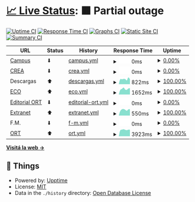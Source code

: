 # [📈 Live Status](https://estadoort.github.io): <!--live status--> **🟧 Partial outage**

[![Uptime CI](https://github.com/EstadoORT/web/workflows/Uptime%20CI/badge.svg)](https://github.com/EstadoORT/web/actions?query=workflow%3A%22Uptime+CI%22)
[![Response Time CI](https://github.com/EstadoORT/web/workflows/Response%20Time%20CI/badge.svg)](https://github.com/EstadoORT/web/actions?query=workflow%3A%22Response+Time+CI%22)
[![Graphs CI](https://github.com/EstadoORT/web/workflows/Graphs%20CI/badge.svg)](https://github.com/EstadoORT/web/actions?query=workflow%3A%22Graphs+CI%22)
[![Static Site CI](https://github.com/EstadoORT/web/workflows/Static%20Site%20CI/badge.svg)](https://github.com/EstadoORT/web/actions?query=workflow%3A%22Static+Site+CI%22)
[![Summary CI](https://github.com/EstadoORT/web/workflows/Summary%20CI/badge.svg)](https://github.com/EstadoORT/web/actions?query=workflow%3A%22Summary+CI%22)

<!--start: status pages-->
<!-- This summary is generated by Upptime (https://github.com/upptime/upptime) -->
<!-- Do not edit this manually, your changes will be overwritten -->
<!-- prettier-ignore -->
| URL | Status | History | Response Time | Uptime |
| --- | ------ | ------- | ------------- | ------ |
| <img alt="" src="https://external-content.duckduckgo.com/ip3/campus.ort.edu.ar.ico" height="13"> [Campus](https://campus.ort.edu.ar) | ⬇ | [campus.yml](https://github.com/EstadoORT/web/commits/HEAD/history/campus.yml) | <details><summary><img alt="Response time graph" src="./graphs/campus/response-time-week.png" height="20"> 0ms</summary><br><a href="https://EstadoORT.github.io/web/history/campus"><img alt="Response time 1619" src="https://img.shields.io/endpoint?url=https%3A%2F%2Fraw.githubusercontent.com%2FEstadoORT%2Fweb%2FHEAD%2Fapi%2Fcampus%2Fresponse-time.json"></a><br><a href="https://EstadoORT.github.io/web/history/campus"><img alt="24-hour response time 0" src="https://img.shields.io/endpoint?url=https%3A%2F%2Fraw.githubusercontent.com%2FEstadoORT%2Fweb%2FHEAD%2Fapi%2Fcampus%2Fresponse-time-day.json"></a><br><a href="https://EstadoORT.github.io/web/history/campus"><img alt="7-day response time 0" src="https://img.shields.io/endpoint?url=https%3A%2F%2Fraw.githubusercontent.com%2FEstadoORT%2Fweb%2FHEAD%2Fapi%2Fcampus%2Fresponse-time-week.json"></a><br><a href="https://EstadoORT.github.io/web/history/campus"><img alt="30-day response time 0" src="https://img.shields.io/endpoint?url=https%3A%2F%2Fraw.githubusercontent.com%2FEstadoORT%2Fweb%2FHEAD%2Fapi%2Fcampus%2Fresponse-time-month.json"></a><br><a href="https://EstadoORT.github.io/web/history/campus"><img alt="1-year response time 1619" src="https://img.shields.io/endpoint?url=https%3A%2F%2Fraw.githubusercontent.com%2FEstadoORT%2Fweb%2FHEAD%2Fapi%2Fcampus%2Fresponse-time-year.json"></a></details> | <details><summary><a href="https://EstadoORT.github.io/web/history/campus">0.00%</a></summary><a href="https://EstadoORT.github.io/web/history/campus"><img alt="All-time uptime 69.32%" src="https://img.shields.io/endpoint?url=https%3A%2F%2Fraw.githubusercontent.com%2FEstadoORT%2Fweb%2FHEAD%2Fapi%2Fcampus%2Fuptime.json"></a><br><a href="https://EstadoORT.github.io/web/history/campus"><img alt="24-hour uptime 0.00%" src="https://img.shields.io/endpoint?url=https%3A%2F%2Fraw.githubusercontent.com%2FEstadoORT%2Fweb%2FHEAD%2Fapi%2Fcampus%2Fuptime-day.json"></a><br><a href="https://EstadoORT.github.io/web/history/campus"><img alt="7-day uptime 0.00%" src="https://img.shields.io/endpoint?url=https%3A%2F%2Fraw.githubusercontent.com%2FEstadoORT%2Fweb%2FHEAD%2Fapi%2Fcampus%2Fuptime-week.json"></a><br><a href="https://EstadoORT.github.io/web/history/campus"><img alt="30-day uptime 0.00%" src="https://img.shields.io/endpoint?url=https%3A%2F%2Fraw.githubusercontent.com%2FEstadoORT%2Fweb%2FHEAD%2Fapi%2Fcampus%2Fuptime-month.json"></a><br><a href="https://EstadoORT.github.io/web/history/campus"><img alt="1-year uptime 69.32%" src="https://img.shields.io/endpoint?url=https%3A%2F%2Fraw.githubusercontent.com%2FEstadoORT%2Fweb%2FHEAD%2Fapi%2Fcampus%2Fuptime-year.json"></a></details>
| <img alt="" src="https://raw.githubusercontent.com/luqaska/ort/master/assets/crea.png" height="13"> [CREA](https://crea.ort.edu.ar) | ⬇ | [crea.yml](https://github.com/EstadoORT/web/commits/HEAD/history/crea.yml) | <details><summary><img alt="Response time graph" src="./graphs/crea/response-time-week.png" height="20"> 0ms</summary><br><a href="https://EstadoORT.github.io/web/history/crea"><img alt="Response time 1402" src="https://img.shields.io/endpoint?url=https%3A%2F%2Fraw.githubusercontent.com%2FEstadoORT%2Fweb%2FHEAD%2Fapi%2Fcrea%2Fresponse-time.json"></a><br><a href="https://EstadoORT.github.io/web/history/crea"><img alt="24-hour response time 0" src="https://img.shields.io/endpoint?url=https%3A%2F%2Fraw.githubusercontent.com%2FEstadoORT%2Fweb%2FHEAD%2Fapi%2Fcrea%2Fresponse-time-day.json"></a><br><a href="https://EstadoORT.github.io/web/history/crea"><img alt="7-day response time 0" src="https://img.shields.io/endpoint?url=https%3A%2F%2Fraw.githubusercontent.com%2FEstadoORT%2Fweb%2FHEAD%2Fapi%2Fcrea%2Fresponse-time-week.json"></a><br><a href="https://EstadoORT.github.io/web/history/crea"><img alt="30-day response time 0" src="https://img.shields.io/endpoint?url=https%3A%2F%2Fraw.githubusercontent.com%2FEstadoORT%2Fweb%2FHEAD%2Fapi%2Fcrea%2Fresponse-time-month.json"></a><br><a href="https://EstadoORT.github.io/web/history/crea"><img alt="1-year response time 1402" src="https://img.shields.io/endpoint?url=https%3A%2F%2Fraw.githubusercontent.com%2FEstadoORT%2Fweb%2FHEAD%2Fapi%2Fcrea%2Fresponse-time-year.json"></a></details> | <details><summary><a href="https://EstadoORT.github.io/web/history/crea">0.00%</a></summary><a href="https://EstadoORT.github.io/web/history/crea"><img alt="All-time uptime 69.33%" src="https://img.shields.io/endpoint?url=https%3A%2F%2Fraw.githubusercontent.com%2FEstadoORT%2Fweb%2FHEAD%2Fapi%2Fcrea%2Fuptime.json"></a><br><a href="https://EstadoORT.github.io/web/history/crea"><img alt="24-hour uptime 0.00%" src="https://img.shields.io/endpoint?url=https%3A%2F%2Fraw.githubusercontent.com%2FEstadoORT%2Fweb%2FHEAD%2Fapi%2Fcrea%2Fuptime-day.json"></a><br><a href="https://EstadoORT.github.io/web/history/crea"><img alt="7-day uptime 0.00%" src="https://img.shields.io/endpoint?url=https%3A%2F%2Fraw.githubusercontent.com%2FEstadoORT%2Fweb%2FHEAD%2Fapi%2Fcrea%2Fuptime-week.json"></a><br><a href="https://EstadoORT.github.io/web/history/crea"><img alt="30-day uptime 0.00%" src="https://img.shields.io/endpoint?url=https%3A%2F%2Fraw.githubusercontent.com%2FEstadoORT%2Fweb%2FHEAD%2Fapi%2Fcrea%2Fuptime-month.json"></a><br><a href="https://EstadoORT.github.io/web/history/crea"><img alt="1-year uptime 69.33%" src="https://img.shields.io/endpoint?url=https%3A%2F%2Fraw.githubusercontent.com%2FEstadoORT%2Fweb%2FHEAD%2Fapi%2Fcrea%2Fuptime-year.json"></a></details>
| <img alt="" src="https://favicons.githubusercontent.com/null" height="13"> Descargas | ⬆ | [descargas.yml](https://github.com/EstadoORT/web/commits/HEAD/history/descargas.yml) | <details><summary><img alt="Response time graph" src="./graphs/descargas/response-time-week.png" height="20"> 822ms</summary><br><a href="https://EstadoORT.github.io/web/history/descargas"><img alt="Response time 877" src="https://img.shields.io/endpoint?url=https%3A%2F%2Fraw.githubusercontent.com%2FEstadoORT%2Fweb%2FHEAD%2Fapi%2Fdescargas%2Fresponse-time.json"></a><br><a href="https://EstadoORT.github.io/web/history/descargas"><img alt="24-hour response time 849" src="https://img.shields.io/endpoint?url=https%3A%2F%2Fraw.githubusercontent.com%2FEstadoORT%2Fweb%2FHEAD%2Fapi%2Fdescargas%2Fresponse-time-day.json"></a><br><a href="https://EstadoORT.github.io/web/history/descargas"><img alt="7-day response time 822" src="https://img.shields.io/endpoint?url=https%3A%2F%2Fraw.githubusercontent.com%2FEstadoORT%2Fweb%2FHEAD%2Fapi%2Fdescargas%2Fresponse-time-week.json"></a><br><a href="https://EstadoORT.github.io/web/history/descargas"><img alt="30-day response time 828" src="https://img.shields.io/endpoint?url=https%3A%2F%2Fraw.githubusercontent.com%2FEstadoORT%2Fweb%2FHEAD%2Fapi%2Fdescargas%2Fresponse-time-month.json"></a><br><a href="https://EstadoORT.github.io/web/history/descargas"><img alt="1-year response time 877" src="https://img.shields.io/endpoint?url=https%3A%2F%2Fraw.githubusercontent.com%2FEstadoORT%2Fweb%2FHEAD%2Fapi%2Fdescargas%2Fresponse-time-year.json"></a></details> | <details><summary><a href="https://EstadoORT.github.io/web/history/descargas">100.00%</a></summary><a href="https://EstadoORT.github.io/web/history/descargas"><img alt="All-time uptime 99.29%" src="https://img.shields.io/endpoint?url=https%3A%2F%2Fraw.githubusercontent.com%2FEstadoORT%2Fweb%2FHEAD%2Fapi%2Fdescargas%2Fuptime.json"></a><br><a href="https://EstadoORT.github.io/web/history/descargas"><img alt="24-hour uptime 100.00%" src="https://img.shields.io/endpoint?url=https%3A%2F%2Fraw.githubusercontent.com%2FEstadoORT%2Fweb%2FHEAD%2Fapi%2Fdescargas%2Fuptime-day.json"></a><br><a href="https://EstadoORT.github.io/web/history/descargas"><img alt="7-day uptime 100.00%" src="https://img.shields.io/endpoint?url=https%3A%2F%2Fraw.githubusercontent.com%2FEstadoORT%2Fweb%2FHEAD%2Fapi%2Fdescargas%2Fuptime-week.json"></a><br><a href="https://EstadoORT.github.io/web/history/descargas"><img alt="30-day uptime 100.00%" src="https://img.shields.io/endpoint?url=https%3A%2F%2Fraw.githubusercontent.com%2FEstadoORT%2Fweb%2FHEAD%2Fapi%2Fdescargas%2Fuptime-month.json"></a><br><a href="https://EstadoORT.github.io/web/history/descargas"><img alt="1-year uptime 99.29%" src="https://img.shields.io/endpoint?url=https%3A%2F%2Fraw.githubusercontent.com%2FEstadoORT%2Fweb%2FHEAD%2Fapi%2Fdescargas%2Fuptime-year.json"></a></details>
| <img alt="" src="https://external-content.duckduckgo.com/ip3/eco.ort.edu.ar.ico" height="13"> [ECO](http://eco.ort.edu.ar) | ⬆ | [eco.yml](https://github.com/EstadoORT/web/commits/HEAD/history/eco.yml) | <details><summary><img alt="Response time graph" src="./graphs/eco/response-time-week.png" height="20"> 1652ms</summary><br><a href="https://EstadoORT.github.io/web/history/eco"><img alt="Response time 1518" src="https://img.shields.io/endpoint?url=https%3A%2F%2Fraw.githubusercontent.com%2FEstadoORT%2Fweb%2FHEAD%2Fapi%2Feco%2Fresponse-time.json"></a><br><a href="https://EstadoORT.github.io/web/history/eco"><img alt="24-hour response time 2351" src="https://img.shields.io/endpoint?url=https%3A%2F%2Fraw.githubusercontent.com%2FEstadoORT%2Fweb%2FHEAD%2Fapi%2Feco%2Fresponse-time-day.json"></a><br><a href="https://EstadoORT.github.io/web/history/eco"><img alt="7-day response time 1652" src="https://img.shields.io/endpoint?url=https%3A%2F%2Fraw.githubusercontent.com%2FEstadoORT%2Fweb%2FHEAD%2Fapi%2Feco%2Fresponse-time-week.json"></a><br><a href="https://EstadoORT.github.io/web/history/eco"><img alt="30-day response time 1555" src="https://img.shields.io/endpoint?url=https%3A%2F%2Fraw.githubusercontent.com%2FEstadoORT%2Fweb%2FHEAD%2Fapi%2Feco%2Fresponse-time-month.json"></a><br><a href="https://EstadoORT.github.io/web/history/eco"><img alt="1-year response time 1518" src="https://img.shields.io/endpoint?url=https%3A%2F%2Fraw.githubusercontent.com%2FEstadoORT%2Fweb%2FHEAD%2Fapi%2Feco%2Fresponse-time-year.json"></a></details> | <details><summary><a href="https://EstadoORT.github.io/web/history/eco">100.00%</a></summary><a href="https://EstadoORT.github.io/web/history/eco"><img alt="All-time uptime 99.61%" src="https://img.shields.io/endpoint?url=https%3A%2F%2Fraw.githubusercontent.com%2FEstadoORT%2Fweb%2FHEAD%2Fapi%2Feco%2Fuptime.json"></a><br><a href="https://EstadoORT.github.io/web/history/eco"><img alt="24-hour uptime 100.00%" src="https://img.shields.io/endpoint?url=https%3A%2F%2Fraw.githubusercontent.com%2FEstadoORT%2Fweb%2FHEAD%2Fapi%2Feco%2Fuptime-day.json"></a><br><a href="https://EstadoORT.github.io/web/history/eco"><img alt="7-day uptime 100.00%" src="https://img.shields.io/endpoint?url=https%3A%2F%2Fraw.githubusercontent.com%2FEstadoORT%2Fweb%2FHEAD%2Fapi%2Feco%2Fuptime-week.json"></a><br><a href="https://EstadoORT.github.io/web/history/eco"><img alt="30-day uptime 100.00%" src="https://img.shields.io/endpoint?url=https%3A%2F%2Fraw.githubusercontent.com%2FEstadoORT%2Fweb%2FHEAD%2Fapi%2Feco%2Fuptime-month.json"></a><br><a href="https://EstadoORT.github.io/web/history/eco"><img alt="1-year uptime 99.61%" src="https://img.shields.io/endpoint?url=https%3A%2F%2Fraw.githubusercontent.com%2FEstadoORT%2Fweb%2FHEAD%2Fapi%2Feco%2Fuptime-year.json"></a></details>
| <img alt="" src="https://raw.githubusercontent.com/luqaska/ort/master/assets/editorial-ort.png" height="13"> [Editorial ORT](https://editorial.ort.edu.ar) | ⬇ | [editorial-ort.yml](https://github.com/EstadoORT/web/commits/HEAD/history/editorial-ort.yml) | <details><summary><img alt="Response time graph" src="./graphs/editorial-ort/response-time-week.png" height="20"> 0ms</summary><br><a href="https://EstadoORT.github.io/web/history/editorial-ort"><img alt="Response time 1530" src="https://img.shields.io/endpoint?url=https%3A%2F%2Fraw.githubusercontent.com%2FEstadoORT%2Fweb%2FHEAD%2Fapi%2Feditorial-ort%2Fresponse-time.json"></a><br><a href="https://EstadoORT.github.io/web/history/editorial-ort"><img alt="24-hour response time 0" src="https://img.shields.io/endpoint?url=https%3A%2F%2Fraw.githubusercontent.com%2FEstadoORT%2Fweb%2FHEAD%2Fapi%2Feditorial-ort%2Fresponse-time-day.json"></a><br><a href="https://EstadoORT.github.io/web/history/editorial-ort"><img alt="7-day response time 0" src="https://img.shields.io/endpoint?url=https%3A%2F%2Fraw.githubusercontent.com%2FEstadoORT%2Fweb%2FHEAD%2Fapi%2Feditorial-ort%2Fresponse-time-week.json"></a><br><a href="https://EstadoORT.github.io/web/history/editorial-ort"><img alt="30-day response time 0" src="https://img.shields.io/endpoint?url=https%3A%2F%2Fraw.githubusercontent.com%2FEstadoORT%2Fweb%2FHEAD%2Fapi%2Feditorial-ort%2Fresponse-time-month.json"></a><br><a href="https://EstadoORT.github.io/web/history/editorial-ort"><img alt="1-year response time 1530" src="https://img.shields.io/endpoint?url=https%3A%2F%2Fraw.githubusercontent.com%2FEstadoORT%2Fweb%2FHEAD%2Fapi%2Feditorial-ort%2Fresponse-time-year.json"></a></details> | <details><summary><a href="https://EstadoORT.github.io/web/history/editorial-ort">0.00%</a></summary><a href="https://EstadoORT.github.io/web/history/editorial-ort"><img alt="All-time uptime 69.32%" src="https://img.shields.io/endpoint?url=https%3A%2F%2Fraw.githubusercontent.com%2FEstadoORT%2Fweb%2FHEAD%2Fapi%2Feditorial-ort%2Fuptime.json"></a><br><a href="https://EstadoORT.github.io/web/history/editorial-ort"><img alt="24-hour uptime 0.00%" src="https://img.shields.io/endpoint?url=https%3A%2F%2Fraw.githubusercontent.com%2FEstadoORT%2Fweb%2FHEAD%2Fapi%2Feditorial-ort%2Fuptime-day.json"></a><br><a href="https://EstadoORT.github.io/web/history/editorial-ort"><img alt="7-day uptime 0.00%" src="https://img.shields.io/endpoint?url=https%3A%2F%2Fraw.githubusercontent.com%2FEstadoORT%2Fweb%2FHEAD%2Fapi%2Feditorial-ort%2Fuptime-week.json"></a><br><a href="https://EstadoORT.github.io/web/history/editorial-ort"><img alt="30-day uptime 0.00%" src="https://img.shields.io/endpoint?url=https%3A%2F%2Fraw.githubusercontent.com%2FEstadoORT%2Fweb%2FHEAD%2Fapi%2Feditorial-ort%2Fuptime-month.json"></a><br><a href="https://EstadoORT.github.io/web/history/editorial-ort"><img alt="1-year uptime 69.32%" src="https://img.shields.io/endpoint?url=https%3A%2F%2Fraw.githubusercontent.com%2FEstadoORT%2Fweb%2FHEAD%2Fapi%2Feditorial-ort%2Fuptime-year.json"></a></details>
| <img alt="" src="https://favicons.githubusercontent.com/extranet.ort.edu.ar" height="13"> [Extranet](http://extranet.ort.edu.ar) | ⬆ | [extranet.yml](https://github.com/EstadoORT/web/commits/HEAD/history/extranet.yml) | <details><summary><img alt="Response time graph" src="./graphs/extranet/response-time-week.png" height="20"> 550ms</summary><br><a href="https://EstadoORT.github.io/web/history/extranet"><img alt="Response time 674" src="https://img.shields.io/endpoint?url=https%3A%2F%2Fraw.githubusercontent.com%2FEstadoORT%2Fweb%2FHEAD%2Fapi%2Fextranet%2Fresponse-time.json"></a><br><a href="https://EstadoORT.github.io/web/history/extranet"><img alt="24-hour response time 503" src="https://img.shields.io/endpoint?url=https%3A%2F%2Fraw.githubusercontent.com%2FEstadoORT%2Fweb%2FHEAD%2Fapi%2Fextranet%2Fresponse-time-day.json"></a><br><a href="https://EstadoORT.github.io/web/history/extranet"><img alt="7-day response time 550" src="https://img.shields.io/endpoint?url=https%3A%2F%2Fraw.githubusercontent.com%2FEstadoORT%2Fweb%2FHEAD%2Fapi%2Fextranet%2Fresponse-time-week.json"></a><br><a href="https://EstadoORT.github.io/web/history/extranet"><img alt="30-day response time 565" src="https://img.shields.io/endpoint?url=https%3A%2F%2Fraw.githubusercontent.com%2FEstadoORT%2Fweb%2FHEAD%2Fapi%2Fextranet%2Fresponse-time-month.json"></a><br><a href="https://EstadoORT.github.io/web/history/extranet"><img alt="1-year response time 674" src="https://img.shields.io/endpoint?url=https%3A%2F%2Fraw.githubusercontent.com%2FEstadoORT%2Fweb%2FHEAD%2Fapi%2Fextranet%2Fresponse-time-year.json"></a></details> | <details><summary><a href="https://EstadoORT.github.io/web/history/extranet">100.00%</a></summary><a href="https://EstadoORT.github.io/web/history/extranet"><img alt="All-time uptime 99.62%" src="https://img.shields.io/endpoint?url=https%3A%2F%2Fraw.githubusercontent.com%2FEstadoORT%2Fweb%2FHEAD%2Fapi%2Fextranet%2Fuptime.json"></a><br><a href="https://EstadoORT.github.io/web/history/extranet"><img alt="24-hour uptime 100.00%" src="https://img.shields.io/endpoint?url=https%3A%2F%2Fraw.githubusercontent.com%2FEstadoORT%2Fweb%2FHEAD%2Fapi%2Fextranet%2Fuptime-day.json"></a><br><a href="https://EstadoORT.github.io/web/history/extranet"><img alt="7-day uptime 100.00%" src="https://img.shields.io/endpoint?url=https%3A%2F%2Fraw.githubusercontent.com%2FEstadoORT%2Fweb%2FHEAD%2Fapi%2Fextranet%2Fuptime-week.json"></a><br><a href="https://EstadoORT.github.io/web/history/extranet"><img alt="30-day uptime 100.00%" src="https://img.shields.io/endpoint?url=https%3A%2F%2Fraw.githubusercontent.com%2FEstadoORT%2Fweb%2FHEAD%2Fapi%2Fextranet%2Fuptime-month.json"></a><br><a href="https://EstadoORT.github.io/web/history/extranet"><img alt="1-year uptime 99.62%" src="https://img.shields.io/endpoint?url=https%3A%2F%2Fraw.githubusercontent.com%2FEstadoORT%2Fweb%2FHEAD%2Fapi%2Fextranet%2Fuptime-year.json"></a></details>
| <img alt="" src="https://favicons.githubusercontent.com/null" height="13"> F.M. | ⬇ | [f-m.yml](https://github.com/EstadoORT/web/commits/HEAD/history/f-m.yml) | <details><summary><img alt="Response time graph" src="./graphs/f-m/response-time-week.png" height="20"> 0ms</summary><br><a href="https://EstadoORT.github.io/web/history/f-m"><img alt="Response time 815" src="https://img.shields.io/endpoint?url=https%3A%2F%2Fraw.githubusercontent.com%2FEstadoORT%2Fweb%2FHEAD%2Fapi%2Ff-m%2Fresponse-time.json"></a><br><a href="https://EstadoORT.github.io/web/history/f-m"><img alt="24-hour response time 0" src="https://img.shields.io/endpoint?url=https%3A%2F%2Fraw.githubusercontent.com%2FEstadoORT%2Fweb%2FHEAD%2Fapi%2Ff-m%2Fresponse-time-day.json"></a><br><a href="https://EstadoORT.github.io/web/history/f-m"><img alt="7-day response time 0" src="https://img.shields.io/endpoint?url=https%3A%2F%2Fraw.githubusercontent.com%2FEstadoORT%2Fweb%2FHEAD%2Fapi%2Ff-m%2Fresponse-time-week.json"></a><br><a href="https://EstadoORT.github.io/web/history/f-m"><img alt="30-day response time 0" src="https://img.shields.io/endpoint?url=https%3A%2F%2Fraw.githubusercontent.com%2FEstadoORT%2Fweb%2FHEAD%2Fapi%2Ff-m%2Fresponse-time-month.json"></a><br><a href="https://EstadoORT.github.io/web/history/f-m"><img alt="1-year response time 815" src="https://img.shields.io/endpoint?url=https%3A%2F%2Fraw.githubusercontent.com%2FEstadoORT%2Fweb%2FHEAD%2Fapi%2Ff-m%2Fresponse-time-year.json"></a></details> | <details><summary><a href="https://EstadoORT.github.io/web/history/f-m">0.00%</a></summary><a href="https://EstadoORT.github.io/web/history/f-m"><img alt="All-time uptime 69.11%" src="https://img.shields.io/endpoint?url=https%3A%2F%2Fraw.githubusercontent.com%2FEstadoORT%2Fweb%2FHEAD%2Fapi%2Ff-m%2Fuptime.json"></a><br><a href="https://EstadoORT.github.io/web/history/f-m"><img alt="24-hour uptime 0.00%" src="https://img.shields.io/endpoint?url=https%3A%2F%2Fraw.githubusercontent.com%2FEstadoORT%2Fweb%2FHEAD%2Fapi%2Ff-m%2Fuptime-day.json"></a><br><a href="https://EstadoORT.github.io/web/history/f-m"><img alt="7-day uptime 0.00%" src="https://img.shields.io/endpoint?url=https%3A%2F%2Fraw.githubusercontent.com%2FEstadoORT%2Fweb%2FHEAD%2Fapi%2Ff-m%2Fuptime-week.json"></a><br><a href="https://EstadoORT.github.io/web/history/f-m"><img alt="30-day uptime 0.00%" src="https://img.shields.io/endpoint?url=https%3A%2F%2Fraw.githubusercontent.com%2FEstadoORT%2Fweb%2FHEAD%2Fapi%2Ff-m%2Fuptime-month.json"></a><br><a href="https://EstadoORT.github.io/web/history/f-m"><img alt="1-year uptime 69.11%" src="https://img.shields.io/endpoint?url=https%3A%2F%2Fraw.githubusercontent.com%2FEstadoORT%2Fweb%2FHEAD%2Fapi%2Ff-m%2Fuptime-year.json"></a></details>
| <img alt="" src="https://favicons.githubusercontent.com/www.ort.edu.ar" height="13"> [ORT](https://www.ort.edu.ar) | ⬆ | [ort.yml](https://github.com/EstadoORT/web/commits/HEAD/history/ort.yml) | <details><summary><img alt="Response time graph" src="./graphs/ort/response-time-week.png" height="20"> 3923ms</summary><br><a href="https://EstadoORT.github.io/web/history/ort"><img alt="Response time 4195" src="https://img.shields.io/endpoint?url=https%3A%2F%2Fraw.githubusercontent.com%2FEstadoORT%2Fweb%2FHEAD%2Fapi%2Fort%2Fresponse-time.json"></a><br><a href="https://EstadoORT.github.io/web/history/ort"><img alt="24-hour response time 1394" src="https://img.shields.io/endpoint?url=https%3A%2F%2Fraw.githubusercontent.com%2FEstadoORT%2Fweb%2FHEAD%2Fapi%2Fort%2Fresponse-time-day.json"></a><br><a href="https://EstadoORT.github.io/web/history/ort"><img alt="7-day response time 3923" src="https://img.shields.io/endpoint?url=https%3A%2F%2Fraw.githubusercontent.com%2FEstadoORT%2Fweb%2FHEAD%2Fapi%2Fort%2Fresponse-time-week.json"></a><br><a href="https://EstadoORT.github.io/web/history/ort"><img alt="30-day response time 4170" src="https://img.shields.io/endpoint?url=https%3A%2F%2Fraw.githubusercontent.com%2FEstadoORT%2Fweb%2FHEAD%2Fapi%2Fort%2Fresponse-time-month.json"></a><br><a href="https://EstadoORT.github.io/web/history/ort"><img alt="1-year response time 4195" src="https://img.shields.io/endpoint?url=https%3A%2F%2Fraw.githubusercontent.com%2FEstadoORT%2Fweb%2FHEAD%2Fapi%2Fort%2Fresponse-time-year.json"></a></details> | <details><summary><a href="https://EstadoORT.github.io/web/history/ort">100.00%</a></summary><a href="https://EstadoORT.github.io/web/history/ort"><img alt="All-time uptime 99.63%" src="https://img.shields.io/endpoint?url=https%3A%2F%2Fraw.githubusercontent.com%2FEstadoORT%2Fweb%2FHEAD%2Fapi%2Fort%2Fuptime.json"></a><br><a href="https://EstadoORT.github.io/web/history/ort"><img alt="24-hour uptime 100.00%" src="https://img.shields.io/endpoint?url=https%3A%2F%2Fraw.githubusercontent.com%2FEstadoORT%2Fweb%2FHEAD%2Fapi%2Fort%2Fuptime-day.json"></a><br><a href="https://EstadoORT.github.io/web/history/ort"><img alt="7-day uptime 100.00%" src="https://img.shields.io/endpoint?url=https%3A%2F%2Fraw.githubusercontent.com%2FEstadoORT%2Fweb%2FHEAD%2Fapi%2Fort%2Fuptime-week.json"></a><br><a href="https://EstadoORT.github.io/web/history/ort"><img alt="30-day uptime 100.00%" src="https://img.shields.io/endpoint?url=https%3A%2F%2Fraw.githubusercontent.com%2FEstadoORT%2Fweb%2FHEAD%2Fapi%2Fort%2Fuptime-month.json"></a><br><a href="https://EstadoORT.github.io/web/history/ort"><img alt="1-year uptime 99.63%" src="https://img.shields.io/endpoint?url=https%3A%2F%2Fraw.githubusercontent.com%2FEstadoORT%2Fweb%2FHEAD%2Fapi%2Fort%2Fuptime-year.json"></a></details>

<!--end: status pages-->

[**Visitá la web →**](https://estadoort.github.io)

## 📄 Things

- Powered by: [Upptime](https://github.com/upptime/upptime)
- License: [MIT](./LICENSE)
- Data in the `./history` directory: [Open Database License](https://opendatacommons.org/licenses/odbl/1-0/)
